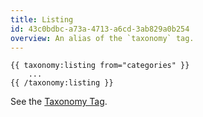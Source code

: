 ```yaml
---
title: Listing
id: 43c0bdbc-a73a-4713-a6cd-3ab829a0b254
overview: An alias of the `taxonomy` tag.
---
```

```
{{ taxonomy:listing from="categories" }}
    ...
{{ /taxonomy:listing }}
```

See the [Taxonomy Tag](/tags/taxonomy).
